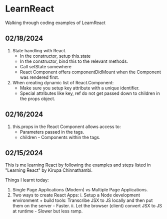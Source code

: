 # LearnReact

Walking through coding examples of LearnReact

## 02/18/2024

1. State handling with React.
    - In the constructor, setup this.state
    - In the constructor, bind this to the relevant methods.
    - Call setState somewhere
    - React Component offers componentDidMount when the Component was rendered first.
2. When creating dynamic list of React.Component:
    - Make sure you setup key attribute with a unique identifier.
    - Special attributes like key, ref do not get passed down to children in the props object.

## 02/16/2024

1. this.props in the React Component allows access to:
    - Parameters passed in the tags.
    - children - Components within the tags.

## 02/15/2024

This is me learning React by following the examples and steps listed in "Learning React" by Kirupa Chinnathambi.

Things I learnt today:

1. Single Page Applications (Modern) vs Multiple Page Applications.
2. Two ways to create React Apps:
  i.  Setup a Node development environment + build tools: Transcribe JSX to JS locally and then put them on the server - Faster.
  ii. Let the browser (client) convert JSX to JS at runtime - Slower but less ramp.
